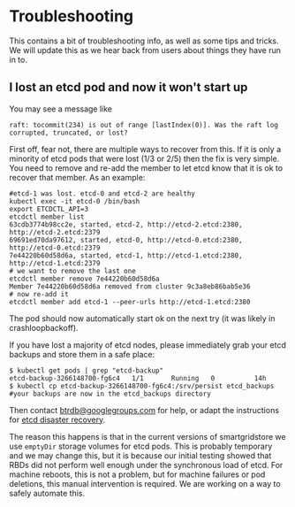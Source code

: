 # Troubleshooting

This contains a bit of troubleshooting info, as well as some tips and tricks. We will update this as we hear back from users about things they have run in to.

## I lost an etcd pod and now it won't start up

You may see a message like

```
raft: tocommit(234) is out of range [lastIndex(0)]. Was the raft log corrupted, truncated, or lost?
```

First off, fear not, there are multiple ways to recover from this. If it is only a minority of etcd pods that were lost (1/3 or 2/5) then the fix is very simple. You need to remove and re-add the member to let etcd know that it is ok to recover that member. As an example:

```
#etcd-1 was lost. etcd-0 and etcd-2 are healthy
kubectl exec -it etcd-0 /bin/bash
export ETCDCTL_API=3
etcdctl member list
63cdb3774b98cc2e, started, etcd-2, http://etcd-2.etcd:2380, http://etcd-2.etcd:2379
69691ed70da97612, started, etcd-0, http://etcd-0.etcd:2380, http://etcd-0.etcd:2379
7e44220b60d58d6a, started, etcd-1, http://etcd-1.etcd:2380, http://etcd-1.etcd:2379
# we want to remove the last one
etcdctl member remove 7e44220b60d58d6a 
Member 7e44220b60d58d6a removed from cluster 9c3a8eb86bab5e36
# now re-add it
etcdctl member add etcd-1 --peer-urls http://etcd-1.etcd:2380
```

The pod should now automatically start ok on the next try (it was likely in crashloopbackoff).

If you have lost a majority of etcd nodes, please immediately grab your etcd backups and store them in a safe place:

```
$ kubectl get pods | grep "etcd-backup"
etcd-backup-3266148700-fg6c4   1/1       Running   0          14h
$ kubectl cp etcd-backup-3266148700-fg6c4:/srv/persist etcd_backups
#your backups are now in the etcd_backups directory
```

Then contact btrdb@googlegroups.com for help, or adapt the instructions for [etcd disaster recovery](https://github.com/coreos/etcd/blob/master/Documentation/op-guide/recovery.md).

The reason this happens is that in the current versions of smartgridstore we use `emptyDir` storage volumes for etcd pods. This is probably temporary and we may change this, but it is because our initial testing showed that RBDs did not perform well enough under the synchronous load of etcd. For machine reboots, this is not a problem, but for machine failures or pod deletions, this manual intervention is required. We are working on a way to safely automate this.